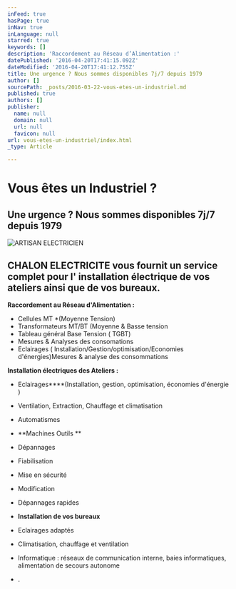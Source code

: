 ```yaml
---
inFeed: true
hasPage: true
inNav: true
inLanguage: null
starred: true
keywords: []
description: 'Raccordement au Réseau d’Alimentation :'
datePublished: '2016-04-20T17:41:15.092Z'
dateModified: '2016-04-20T17:41:12.755Z'
title: Une urgence ? Nous sommes disponibles 7j/7 depuis 1979
author: []
sourcePath: _posts/2016-03-22-vous-etes-un-industriel.md
published: true
authors: []
publisher:
  name: null
  domain: null
  url: null
  favicon: null
url: vous-etes-un-industriel/index.html
_type: Article

---
```

# Vous êtes un Industriel ?

## Une urgence ? Nous sommes disponibles 7j/7 depuis 1979
![ARTISAN ELECTRICIEN](https://s3-us-west-2.amazonaws.com/the-grid-img/p/20cc790a7902c6092f9dbc4a7453e7d171a86243.gif)

## CHALON ELECTRICITE vous fournit un service complet pour l' installation électrique de vos ateliers ainsi que de vos bureaux.

**Raccordement au Réseau d'Alimentation :**

* Cellules MT \*(Moyenne Tension)
* Transformateurs MT/BT (Moyenne & Basse tension
* Tableau général Base Tension ( TGBT)
* Mesures & Analyses des consomations
* Eclairages ( Installation/Gestion/optimisation/Economies d'énergies)Mesures & analyse des consommations

**Installation électriques des Ateliers :**

* Eclairages****(Installation, gestion, optimisation, économies d'énergie )
* Ventilation, Extraction, Chauffage et climatisation
* Automatismes
* **Machines Outils **

* Dépannages
* Fiabilisation
* Mise en sécurité
* Modification
* Dépannages rapides
* **Installation de vos bureaux**

* Eclairages adaptés
* Climatisation, chauffage et ventilation
* Informatique : réseaux de communication interne, baies informatiques, alimentation de secours autonome
* .